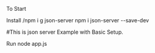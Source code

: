 To Start

Install 
/npm i g json-server
npm i json-server --save-dev
<!-- Run
json-server --watch db.json

#Run Live Server  -->


#This is json server Example with Basic Setup. 

Run
node app.js